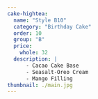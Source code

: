 ```yaml
---
cake-hightea:
  name: "Style B10"
  category: "Birthday Cake"
  order: 10
  group: "B"
  price:
    whole: 32
  description: |
      - Cacao Cake Base
      - Seasalt-Oreo Cream
      - Mango Filling
thumbnail: ./main.jpg
---
```

